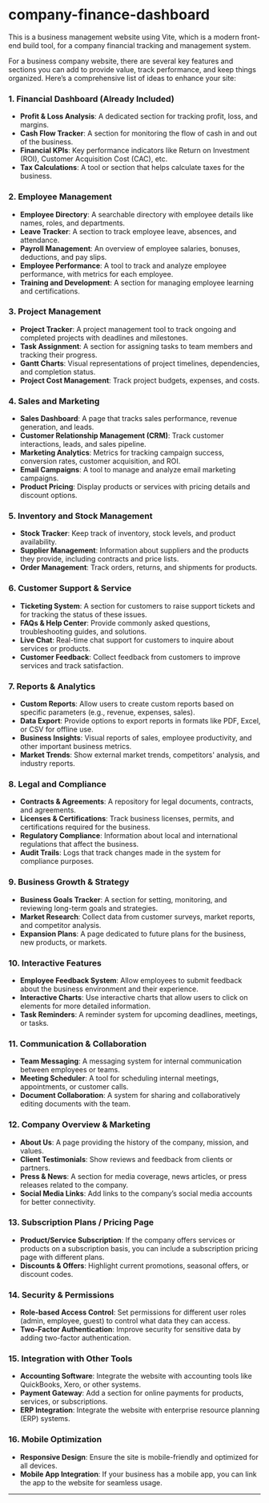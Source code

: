 # company-finance-dashboard
This is a business management website using Vite, which is a modern front-end build tool, for a company financial tracking and management system.

For a business company website, there are several key features and sections you can add to provide value, track performance, and keep things organized. Here’s a comprehensive list of ideas to enhance your site:

### 1. **Financial Dashboard (Already Included)**

* **Profit & Loss Analysis**: A dedicated section for tracking profit, loss, and margins.
* **Cash Flow Tracker**: A section for monitoring the flow of cash in and out of the business.
* **Financial KPIs**: Key performance indicators like Return on Investment (ROI), Customer Acquisition Cost (CAC), etc.
* **Tax Calculations**: A tool or section that helps calculate taxes for the business.

### 2. **Employee Management**

* **Employee Directory**: A searchable directory with employee details like names, roles, and departments.
* **Leave Tracker**: A section to track employee leave, absences, and attendance.
* **Payroll Management**: An overview of employee salaries, bonuses, deductions, and pay slips.
* **Employee Performance**: A tool to track and analyze employee performance, with metrics for each employee.
* **Training and Development**: A section for managing employee learning and certifications.

### 3. **Project Management**

* **Project Tracker**: A project management tool to track ongoing and completed projects with deadlines and milestones.
* **Task Assignment**: A section for assigning tasks to team members and tracking their progress.
* **Gantt Charts**: Visual representations of project timelines, dependencies, and completion status.
* **Project Cost Management**: Track project budgets, expenses, and costs.

### 4. **Sales and Marketing**

* **Sales Dashboard**: A page that tracks sales performance, revenue generation, and leads.
* **Customer Relationship Management (CRM)**: Track customer interactions, leads, and sales pipeline.
* **Marketing Analytics**: Metrics for tracking campaign success, conversion rates, customer acquisition, and ROI.
* **Email Campaigns**: A tool to manage and analyze email marketing campaigns.
* **Product Pricing**: Display products or services with pricing details and discount options.

### 5. **Inventory and Stock Management**

* **Stock Tracker**: Keep track of inventory, stock levels, and product availability.
* **Supplier Management**: Information about suppliers and the products they provide, including contracts and price lists.
* **Order Management**: Track orders, returns, and shipments for products.

### 6. **Customer Support & Service**

* **Ticketing System**: A section for customers to raise support tickets and for tracking the status of these issues.
* **FAQs & Help Center**: Provide commonly asked questions, troubleshooting guides, and solutions.
* **Live Chat**: Real-time chat support for customers to inquire about services or products.
* **Customer Feedback**: Collect feedback from customers to improve services and track satisfaction.

### 7. **Reports & Analytics**

* **Custom Reports**: Allow users to create custom reports based on specific parameters (e.g., revenue, expenses, sales).
* **Data Export**: Provide options to export reports in formats like PDF, Excel, or CSV for offline use.
* **Business Insights**: Visual reports of sales, employee productivity, and other important business metrics.
* **Market Trends**: Show external market trends, competitors' analysis, and industry reports.

### 8. **Legal and Compliance**

* **Contracts & Agreements**: A repository for legal documents, contracts, and agreements.
* **Licenses & Certifications**: Track business licenses, permits, and certifications required for the business.
* **Regulatory Compliance**: Information about local and international regulations that affect the business.
* **Audit Trails**: Logs that track changes made in the system for compliance purposes.

### 9. **Business Growth & Strategy**

* **Business Goals Tracker**: A section for setting, monitoring, and reviewing long-term goals and strategies.
* **Market Research**: Collect data from customer surveys, market reports, and competitor analysis.
* **Expansion Plans**: A page dedicated to future plans for the business, new products, or markets.

### 10. **Interactive Features**

* **Employee Feedback System**: Allow employees to submit feedback about the business environment and their experience.
* **Interactive Charts**: Use interactive charts that allow users to click on elements for more detailed information.
* **Task Reminders**: A reminder system for upcoming deadlines, meetings, or tasks.

### 11. **Communication & Collaboration**

* **Team Messaging**: A messaging system for internal communication between employees or teams.
* **Meeting Scheduler**: A tool for scheduling internal meetings, appointments, or customer calls.
* **Document Collaboration**: A system for sharing and collaboratively editing documents with the team.

### 12. **Company Overview & Marketing**

* **About Us**: A page providing the history of the company, mission, and values.
* **Client Testimonials**: Show reviews and feedback from clients or partners.
* **Press & News**: A section for media coverage, news articles, or press releases related to the company.
* **Social Media Links**: Add links to the company’s social media accounts for better connectivity.

### 13. **Subscription Plans / Pricing Page**

* **Product/Service Subscription**: If the company offers services or products on a subscription basis, you can include a subscription pricing page with different plans.
* **Discounts & Offers**: Highlight current promotions, seasonal offers, or discount codes.

### 14. **Security & Permissions**

* **Role-based Access Control**: Set permissions for different user roles (admin, employee, guest) to control what data they can access.
* **Two-Factor Authentication**: Improve security for sensitive data by adding two-factor authentication.

### 15. **Integration with Other Tools**

* **Accounting Software**: Integrate the website with accounting tools like QuickBooks, Xero, or other systems.
* **Payment Gateway**: Add a section for online payments for products, services, or subscriptions.
* **ERP Integration**: Integrate the website with enterprise resource planning (ERP) systems.

### 16. **Mobile Optimization**

* **Responsive Design**: Ensure the site is mobile-friendly and optimized for all devices.
* **Mobile App Integration**: If your business has a mobile app, you can link the app to the website for seamless usage.

---
